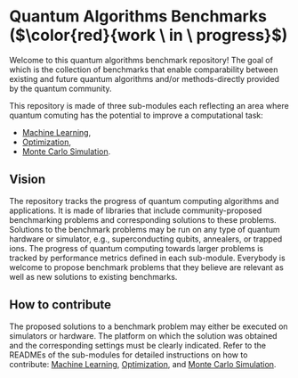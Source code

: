 # Quantum Algorithms Benchmarks ($\color{red}{work \ in \ progress}$)

Welcome to this quantum algorithms benchmark repository!
The goal of which is the collection of benchmarks that enable comparability between existing and future quantum algorithms and/or methods-directly provided by the quantum community.

This repository is made of three sub-modules each reflecting an area where quantum comuting has the potential to improve a computational task:
- [Machine Learning](/machine_learning),
- [Optimization](/optimization/), 
- [Monte Carlo Simulation](/monte_carlo_simulation/).

## Vision

The repository tracks the progress of quantum computing algorithms and applications.
It is made of libraries that include community-proposed benchmarking problems and corresponding solutions to these problems.
Solutions to the benchmark problems may be run on any type of quantum hardware or simulator, e.g., superconducting qubits, annealers, or trapped ions.
The progress of quantum computing towards larger problems is tracked by performance metrics defined in each sub-module.
Everybody is welcome to propose benchmark problems that they believe are relevant as well as new solutions to existing benchmarks.

## How to contribute

The proposed solutions to a benchmark problem may either be executed on simulators or hardware.
The platform on which the solution was obtained and the corresponding settings must be clearly indicated.
Refer to the READMEs of the sub-modules for detailed instructions on how to contribute: 
[Machine Learning](/machine_learning), 
[Optimization](/optimization/), and
[Monte Carlo Simulation](/simulation/algorithms/).

